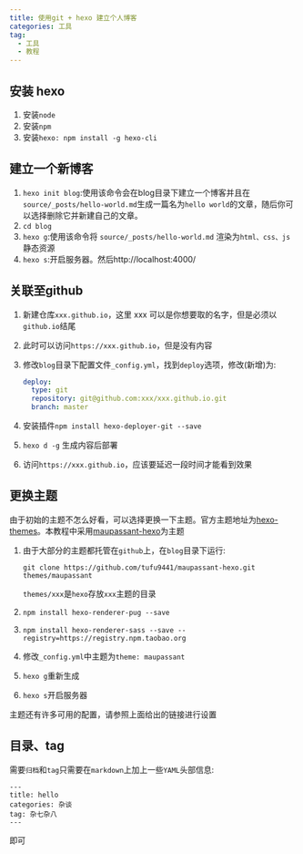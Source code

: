 ```yaml
---
title: 使用git + hexo 建立个人博客
categories: 工具
tag: 
  - 工具
  - 教程
---
```


## 安装 hexo

1. 安装`node`
2. 安装`npm`
3. 安装`hexo: npm install -g hexo-cli`


## 建立一个新博客

1. `hexo init blog`:使用该命令会在blog目录下建立一个博客并且在`source/_posts/hello-world.md`生成一篇名为`hello world`的文章，随后你可以选择删除它并新建自己的文章。
2. `cd blog`
3. `hexo g`:使用该命令将 `source/_posts/hello-world.md` 渲染为`html、css、js`静态资源
4. `hexo s`:开启服务器。然后http://localhost:4000/

## 关联至github

1. 新建仓库`xxx.github.io`，这里 xxx 可以是你想要取的名字，但是必须以`github.io`结尾

2. 此时可以访问`https://xxx.github.io`，但是没有内容

3. 修改`blog`目录下配置文件`_config.yml`，找到`deploy`选项，修改(新增)为:

   ```yaml
   deploy:
     type: git
     repository: git@github.com:xxx/xxx.github.io.git 
     branch: master
   ```

4. 安装插件`npm install hexo-deployer-git --save`

5. `hexo d -g` 生成内容后部署

6. 访问`https://xxx.github.io`，应该要延迟一段时间才能看到效果

## 更换主题

由于初始的主题不怎么好看，可以选择更换一下主题。官方主题地址为[hexo-themes](https://hexo.io/themes/)。本教程中采用[maupassant-hexo](https://www.haomwei.com/technology/maupassant-hexo.html#%E6%94%AF%E6%8C%81%E8%AF%AD%E8%A8%80)为主题

1. 由于大部分的主题都托管在`github`上，在`blog`目录下运行:

   `git clone https://github.com/tufu9441/maupassant-hexo.git themes/maupassant` 

   `themes/xxx`是`hexo`存放`xxx`主题的目录

2. `npm install hexo-renderer-pug --save`

3. `npm install hexo-renderer-sass --save --registry=https://registry.npm.taobao.org`

4. 修改`_config.yml`中主题为`theme: maupassant`

5. `hexo g`重新生成

6. `hexo s`开启服务器

主题还有许多可用的配置，请参照上面给出的链接进行设置

## 目录、tag

需要`归档`和`tag`只需要在`markdown`上加上一些`YAML`头部信息:

```
---
title: hello
categories: 杂谈
tag: 杂七杂八
---
```

即可

